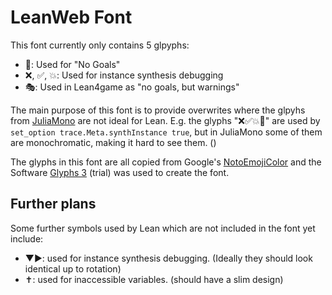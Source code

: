 # LeanWeb Font

This font currently only contains 5 glpyphs:

* 🎉: Used for "No Goals"
* ❌, ✅, 💥: Used for instance synthesis debugging
* 🎭: Used in Lean4game as "no goals, but warnings"

The main purpose of this font is to provide overwrites where the glpyhs from
[JuliaMono](https://juliamono.netlify.app/) are not ideal for Lean. E.g. the glyphs "❌✅💥🎉" are
used by `set_option trace.Meta.synthInstance true`, but in JuliaMono some of them are monochromatic,
making it hard to see them. ()

The glyphs in this font are all copied from Google's
[NotoEmojiColor](https://github.com/googlefonts/noto-emoji) and the Software
[Glyphs 3](https://glyphsapp.com/) (trial) was used
to create the font.

## Further plans

Some further symbols used by Lean which are not included in the font yet include:

* ▼▶: used for instance synthesis debugging. (Ideally they should look identical up to rotation)
* ✝: used for inaccessible variables. (should have a slim design)
